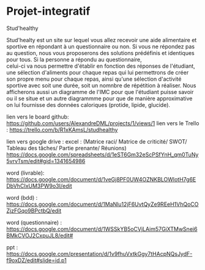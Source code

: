 # Projet-integratif

Stud'healthy

Stud'healty est un site sur lequel vous allez recevoir une aide alimentaire et sportive en répondant à un questionnaire ou non.
Si vous ne répondez pas au question, nous vous proposerons des solutions prédéfinis et identiques pour tous. Si la personne a répondu au questionnaire,  
celui-ci va nous permettre d'établir en fonction des réponses de l'étudiant, une sélection d'aliments pour chaque repas qui lui permettrons de créer son propre menu
pour chaque repas, ainsi qu'une sélection d'activité sportive avec soit une durée, soit un nomnbre de répétition à réaliser. 
Nous afficherons aussi un diagramme de l'IMC pour que l'étudiant puisse savoir ou il se situe et un autre diagrammme pour que de manière approximative on lui fournisse
des données caloriques (protide, lipide, glucide).

 
 
 lien vers le board github: https://github.com/users/AlexandreDML/projects/1/views/1
 lien vers le Trello : https://trello.com/b/R1xKAmsL/studhealthy
 
 lien vers google drive : 
 excel : (Matrice raci/ Matrice de criticité/ SWOT/ Tableau des tâches/ Partie prenante/ Réunions) 
https://docs.google.com/spreadsheets/d/1eST6Gm32eScPSfYnH_qm0TuNy5vrvTsm/edit#gid=1341654986

word (livrable):
https://docs.google.com/document/d/1veGj8PF0UW4OZNKBLOWlotH7g6EDbVhCIxUM3PW9o3I/edit

word (bdd) : 
https://docs.google.com/document/d/1MaNlu12jF6UvtQyZe9REeH1VhQoCOZjzFGqo9BPctbQ/edit
                          
word (questionnaire) : 
https://docs.google.com/document/d/1WSSkYB5oCVjLAim57GiXTMwSnei6BMkCVOJ2CxpuJL8/edit#
                          
ppt : 
https://docs.google.com/presentation/d/1v9fhuVxtkGgy7tHAcpNQsJydF-f9oxDZ/edit#slide=id.p1

